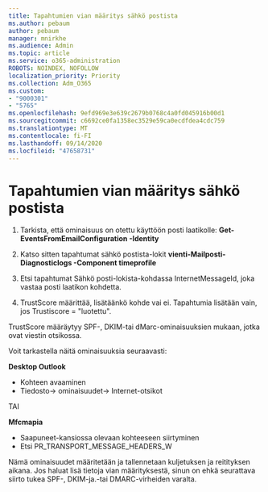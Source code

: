 ```yaml
---
title: Tapahtumien vian määritys sähkö postista
ms.author: pebaum
author: pebaum
manager: mnirkhe
ms.audience: Admin
ms.topic: article
ms.service: o365-administration
ROBOTS: NOINDEX, NOFOLLOW
localization_priority: Priority
ms.collection: Adm_O365
ms.custom:
- "9000301"
- "5765"
ms.openlocfilehash: 9efd969e3e639c2679b0768c4a0fd045916b00d1
ms.sourcegitcommit: c6692ce0fa1358ec3529e59ca0ecdfdea4cdc759
ms.translationtype: MT
ms.contentlocale: fi-FI
ms.lasthandoff: 09/14/2020
ms.locfileid: "47658731"
---
```

# <a name="troubleshooting-events-from-email"></a>Tapahtumien vian määritys sähkö postista

1. Tarkista, että ominaisuus on otettu käyttöön posti laatikolle: **Get-EventsFromEmailConfiguration <mailbox> -Identity**

2. Katso sitten tapahtumat sähkö postista-lokit **vienti-Mailposti-Diagnosticlogs <mailbox> -Component timeprofile**

3. Etsi tapahtumat Sähkö posti-lokista-kohdassa InternetMessageId, joka vastaa posti laatikon kohdetta.  

4. TrustScore määrittää, lisätäänkö kohde vai ei. Tapahtumia lisätään vain, jos Trustiscore = "luotettu".

TrustScore määräytyy SPF-, DKIM-tai dMarc-ominaisuuksien mukaan, jotka ovat viestin otsikossa.

Voit tarkastella näitä ominaisuuksia seuraavasti:

**Desktop Outlook**

- Kohteen avaaminen
- Tiedosto-> ominaisuudet-> Internet-otsikot

TAI

**Mfcmapia**

- Saapuneet-kansiossa olevaan kohteeseen siirtyminen
- Etsi PR_TRANSPORT_MESSAGE_HEADERS_W

Nämä ominaisuudet määritetään ja tallennetaan kuljetuksen ja reitityksen aikana. Jos haluat lisä tietoja vian määrityksestä, sinun on ehkä seurattava siirto tukea SPF-, DKIM-ja.-tai DMARC-virheiden varalta.